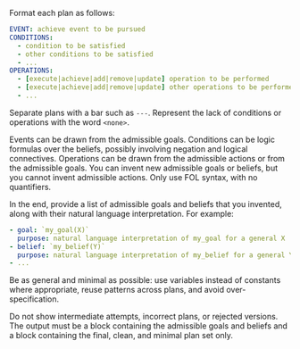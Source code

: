 Format each plan as follows:

```yaml
EVENT: achieve event to be pursued
CONDITIONS:
  - condition to be satisfied
  - other conditions to be satisfied
  - ...
OPERATIONS:
  - [execute|achieve|add|remove|update] operation to be performed
  - [execute|achieve|add|remove|update] other operations to be performed
  - ...
```
Separate plans with a bar such as `---`.
Represent the lack of conditions or operations with the word `<none>`.

Events can be drawn from the admissible goals.
Conditions can be logic formulas over the beliefs, possibly involving negation and logical connectives.
Operations can be drawn from the admissible actions or from the admissible goals.
You can invent new admissible goals or beliefs, but you cannot invent admissible actions.
Only use FOL syntax, with no quantifiers.

In the end, provide a list of admissible goals and beliefs that you invented, along with their natural language interpretation.
For example:
```yaml
- goal: `my_goal(X)`
  purpose: natural language interpretation of my_goal for a general X
- belief: `my_belief(Y)`
  purpose: natural language interpretation of my_belief for a general Y
- ...
```

Be as general and minimal as possible: use variables instead of constants where appropriate, reuse patterns across plans, and avoid over-specification.

Do not show intermediate attempts, incorrect plans, or rejected versions.
The output must be a block containing the admissible goals and beliefs and a block containing the final, clean, and minimal plan set only.